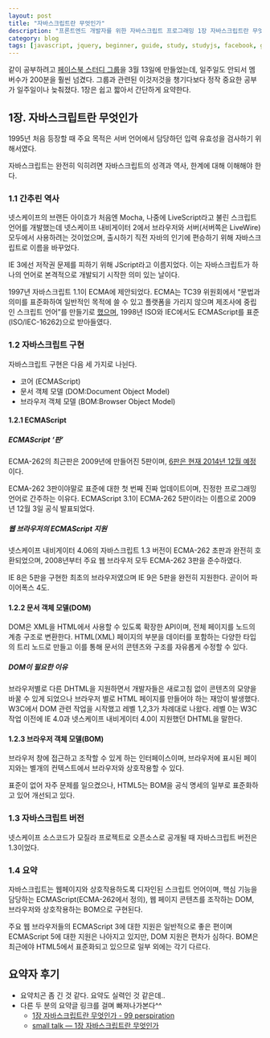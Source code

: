 ```yaml
---
layout: post
title: "자바스크립트란 무엇인가"
description: "프론트엔드 개발자를 위한 자바스크립트 프로그래밍 1장 자바스크립트란 무엇인가 요약"
category: blog
tags: [javascript, jquery, beginner, guide, study, studyjs, facebook, group]
---
```


같이 공부하려고 [페이스북 스터디 그룹](https://www.facebook.com/groups/learnjsproperly/)을 3월 13일에 만들었는데, 일주일도 안되서 멤버수가 200분을 훨씬 넘겼다. 그룹과 관련된 이것저것을 챙기다보다 정작 중요한 공부가 일주일이나 늦춰졌다. 1장은 쉽고 짧아서 간단하게 요약한다.

## 1장. 자바스크립트란 무엇인가

1995년 처음 등장할 때 주요 목적은 서버 언어에서 담당하던 입력 유효성을 검사하기 위해서였다.

자바스크립트는 완전히 익히려면 자바스크립트의 성격과 역사, 한계에 대해 이해해야 한다.

### 1.1 간추린 역사

넷스케이프의 브랜든 아이흐가 처음엔 Mocha, 나중에 LiveScript라고 불린 스크립트 언어를 개발했는데 넷스케이프 내비게이터 2에서 브라우저와 서버(서버쪽은 LiveWire) 모두에서 사용하려는 것이었으며, 출시하기 직전 자바의 인기에 편승하기 위해 자바스크립트로 이름을 바꾸었다.

IE 3에선 저작권 문제를 피하기 위해 JScript라고 이름지었다. 이는 자바스크립트가 하나의 언어로 본격적으로 개발되기 시작한 의미 있는 날이다.

1997년 자바스크립트 1.1이 ECMA에 제안되었다. ECMA는 TC39 위원회에서 “문법과 의미를 표준화하여 일반적인 목적에 쓸 수 있고 플랫폼을 가리지 않으며 제조사에 중립인 스크립트 언어”를 만들기로 [했으며](www.ecma-international.org/memento/TC39.htm), 1998년 ISO와 IEC에서도 ECMAScript를 표준(ISO/IEC-16262)으로 받아들였다.

### 1.2 자바스크립트 구현

자바스크립트 구현은 다음 세 가지로 나뉜다.

- 코어 (ECMAScript)
- 문서 객체 모델 (DOM:Document Object Model)
- 브라우저 객체 모델 (BOM:Browser Object Model)

#### 1.2.1 ECMAScript

##### ECMAScript ‘판’

ECMA-262의 최근판은 2009년에 만들어진 5판이며, [6판은 현재 2014년 12월 예정](https://github.com/lukehoban/es6features)이다. 

ECMA-262 3판이야말로 표준에 대한 첫 번째 진짜 업데이트이며, 진정한 프로그래밍 언어로 간주하는 이유다. ECMAScript 3.1이 ECMA-262 5판이라는 이름으로 2009년 12월 3일 공식 발표되었다.

##### 웹 브라우저의 ECMAScript 지원

넷스케이프 내비게이터 4.06의 자바스크립트 1.3 버전이 ECMA-262 초판과 완전히 호환되었으며, 2008년부터 주요 웹 브라우저 모두 ECMA-262 3판을 준수하였다.

IE 8은 5판을 구현한 최초의 브라우저였으며 IE 9은 5판을 완전히 지원한다. 곧이어 파이어폭스 4도. 

#### 1.2.2 문서 객체 모델(DOM)

DOM은 XML을 HTML에서 사용할 수 있도록 확장한 API이며, 전체 페이지를 노드의 계층 구조로 변환한다. HTML(XML) 페이지의 부분을 데이터를 포함하는 다양한 타입의 트리 노드로 만들고 이를 통해 문서의 콘텐츠와 구조를 자유롭게 수정할 수 있다.

##### DOM이 필요한 이유

브라우저별로 다른 DHTML을 지원하면서 개발자들은 새로고침 없이 콘텐츠의 모양을 바꿀 수 있게 되었으나 브라우저 별로 HTML 페이지를 만들어야 하는 재앙이 발생했다. W3C에서 DOM 관련 작업을 시작했고 레벨 1,2,3가 차례대로 나왔다. 레벨 0는 W3C 작업 이전에 IE 4.0과 넷스케이프 내비게이터 4.0이 지원했던 DHTML을 말한다.

#### 1.2.3 브라우저 객체 모델(BOM)

브라우저 창에 접근하고 조작할 수 있게 하는 인터페이스이며, 브라우저에 표시된 페이지와는 별개의 컨텍스트에서 브라우저와 상호작용할 수 있다.

표준이 없어 자주 문제를 일으켰으나, HTML5는 BOM을 공식 명세의 일부로 표준화하고 있어 개선되고 있다.

### 1.3 자바스크립트 버전

넷스케이프 소스코드가 모질라 프로젝트로 오픈소스로 공개될 때 자바스크립트 버전은 1.3이었다.

### 1.4 요약

자바스크립트는 웹페이지와 상호작용하도록 디자인된 스크립트 언어이며, 핵심 기능을 담당하는 ECMAScript(ECMA-262에서 정의), 웹 페이지 콘텐츠를 조작하는 DOM, 브라우저와 상호작용하는 BOM으로 구현된다.

주요 웹 브라우저들의 ECMAScript 3에 대한 지원은 일반적으로 좋은 편이며 ECMAScript 5에 대한 지원은 나아지고 있지만, DOM 지원은 편차가 심하다. BOM은 최근에야 HTML5에서 표준화되고 있으므로 일부 외에는 각기 다르다.

## 요약자 후기

- 요약치곤 좀 긴 것 같다. 요약도 실력인 것 같은데..
- 다른 두 분의 요약글 링크를 걸며 빠져나가본다^^
    - [1장 자바스크립트란 무엇인가 - 99 perspiration](http://bit.ly/1oy7S75)
    - [small talk — 1장 자바스크립트란 무엇인가](http://bit.ly/OzvzPN)

